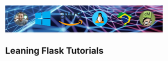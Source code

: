 [![git_capa](./img/git_capa.jpg)](https://www.youtube.com/channel/UCKNbFi55znAEztGwHzrVfCw)

# Leaning Flask Tutorials
